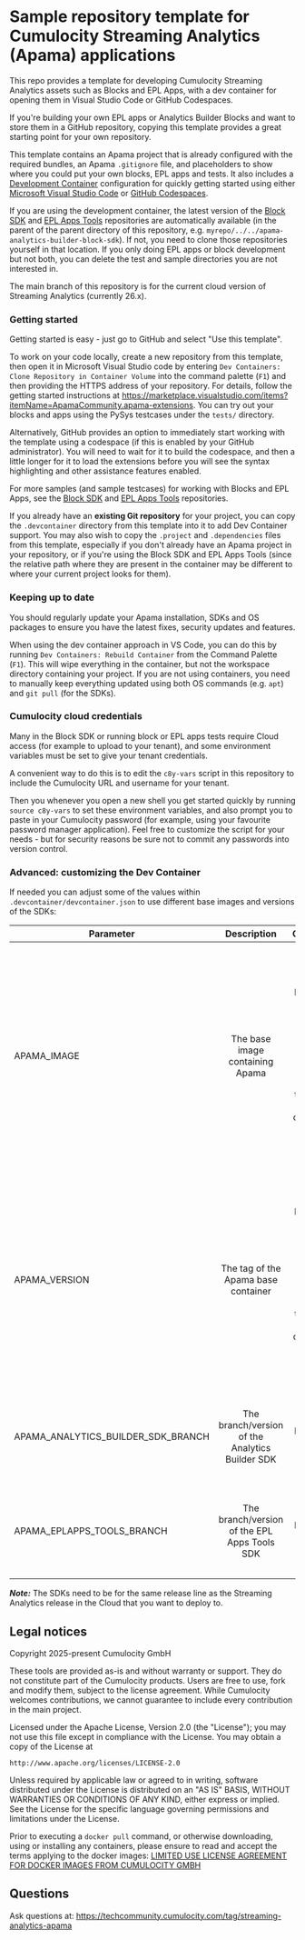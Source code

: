 # Sample repository template for Cumulocity Streaming Analytics (Apama) applications

This repo provides a template for developing Cumulocity Streaming Analytics assets such as Blocks and EPL Apps, with a dev container for opening them in Visual Studio Code or GitHub Codespaces. 

If you're building your own EPL apps or Analytics Builder Blocks and want to store them in a GitHub repository, copying this template provides a great starting point for your own repository. 

This template contains an Apama project that is already configured with the required bundles, an Apama `.gitignore` file, and placeholders to show where you could put your own blocks, EPL apps and tests. It also includes a [Development Container](https://containers.dev/overview) configuration for quickly getting started using either [Microsoft Visual Studio Code](https://code.visualstudio.com/docs/devcontainers/containers) or [GitHub Codespaces](https://github.com/features/codespaces). 

If you are using the development container, the latest version of the [Block SDK](https://github.com/Cumulocity-IoT/apama-analytics-builder-block-sdk) and [EPL Apps Tools](https://github.com/Cumulocity-IoT/apama-eplapps-tools) repositories are automatically available (in the parent of the parent directory of this repository, e.g. `myrepo/../../apama-analytics-builder-block-sdk`). If not, you need to clone those repositories yourself in that location. If you only doing EPL apps or block development but not both, you can delete the test and sample directories you are not interested in. 

The main branch of this repository is for the current cloud version of Streaming Analytics (currently 26.x).

### Getting started

Getting started is easy - just go to GitHub and select "Use this template". 

To work on your code locally, create a new repository from this template, then open it in Microsoft Visual Studio code by entering `Dev Containers: Clone Repository in Container Volume` into the command palette (`F1`) and then providing the HTTPS address of your repository. For details, follow the getting started instructions at https://marketplace.visualstudio.com/items?itemName=ApamaCommunity.apama-extensions. You can try out your blocks and apps using the PySys testcases under the `tests/` directory.

Alternatively, GitHub provides an option to immediately start working with the template using a codespace (if this is enabled by your GitHub administrator). You will need to wait for it to build the codespace, and then a little longer for it to load the extensions before you will see the syntax highlighting and other assistance features enabled. 

For more samples (and sample testcases) for working with Blocks and EPL Apps, see the [Block SDK](https://github.com/Cumulocity-IoT/apama-analytics-builder-block-sdk) and [EPL Apps Tools](https://github.com/Cumulocity-IoT/apama-eplapps-tools) repositories.

If you already have an **existing Git repository** for your project, you can copy the `.devcontainer` directory from this template into it to add Dev Container support. You may also wish to copy the `.project` and `.dependencies` files from this template, especially if you don't already have an Apama project in your repository, or if you're using the Block SDK and EPL Apps Tools (since the relative path where they are present in the container may be different to where your current project looks for them). 

### Keeping up to date

You should regularly update your Apama installation, SDKs and OS packages to ensure you have the latest fixes, security updates and features. 

When using the dev container approach in VS Code, you can do this by running `Dev Containers: Rebuild Container` from the Command Palette (`F1`). This will wipe everything in the container, but not the workspace directory containing your project. If you are not using containers, you need to manually keep everything updated using both OS commands (e.g. `apt`) and `git pull` (for the SDKs). 

### Cumulocity cloud credentials
Many in the Block SDK or running block or EPL apps tests require Cloud access (for example to upload to your tenant), and some environment variables must be set to give your tenant credentials. 

A convenient way to do this is to edit the `c8y-vars` script in this repository to include the Cumulocity URL and username for your tenant. 

Then you whenever you open a new shell you get started quickly by running `source c8y-vars` to set these environment variables, and also prompt you to paste in your Cumulocity password (for example, using your favourite password manager application). Feel free to customize the script for your needs - but for security reasons be sure not to commit any passwords into version control. 

### Advanced: customizing the Dev Container
If needed you can adjust some of the values within `.devcontainer/devcontainer.json` to use different base images and versions of the SDKs:

| Parameter                             | Description                                               | Comments                                      |
| -------------                         |:-------------:                                            | -----:                                        |
| APAMA_IMAGE                           | The base image containing Apama                           | The default is `apama-builder`. Please see [Amazon ECR](https://gallery.ecr.aws/apama) for available images. Note: the Dockerfile on this version of the branch is only compatible with Debian-based images. | 
| APAMA_VERSION                         | The tag of the Apama base container                       | The default is `latest`. Please see [Amazon ECR](https://gallery.ecr.aws/apama/apama-builder) for available versions. Note: the Dockerfile on this version of the branch is only compatible with Debian-based images.  |
| APAMA_ANALYTICS_BUILDER_SDK_BRANCH    | The branch/version of the Analytics Builder SDK           | The default is `main`. Please see [Github](https://github.com/Cumulocity-IoT/apama-analytics-builder-block-sdk) for the available branches  |
| APAMA_EPLAPPS_TOOLS_BRANCH            | The branch/version of the EPL Apps Tools SDK              | The default is `main`. Please see [Github](https://github.com/Cumulocity-IoT/apama-eplapps-tools) for the available branches  |

__*Note:*__ The SDKs need to be for the same release line as the Streaming Analytics release in the Cloud that you want to deploy to. 

## Legal notices
Copyright 2025-present Cumulocity GmbH

These tools are provided as-is and without warranty or support. They do not constitute part of the Cumulocity products. Users are free to use, fork and modify them, subject to the license agreement. While Cumulocity welcomes contributions, we cannot guarantee to include every contribution in the main project.

Licensed under the Apache License, Version 2.0 (the "License");
you may not use this file except in compliance with the License.
You may obtain a copy of the License at

    http://www.apache.org/licenses/LICENSE-2.0

Unless required by applicable law or agreed to in writing, software
distributed under the License is distributed on an "AS IS" BASIS,
WITHOUT WARRANTIES OR CONDITIONS OF ANY KIND, either express or implied.
See the License for the specific language governing permissions and
limitations under the License.

Prior to executing a `docker pull` command, or otherwise downloading, using or installing any containers, please ensure to read and accept the terms applying to the docker images: [LIMITED USE LICENSE AGREEMENT FOR DOCKER IMAGES FROM CUMULOCITY GMBH](https://cumulocity.com/docs/legal-notices/limited-use-license-for-docker/)

## Questions
Ask questions at: https://techcommunity.cumulocity.com/tag/streaming-analytics-apama
